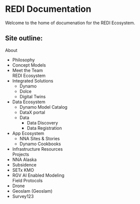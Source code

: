 # REDI Documentation

Welcome to the home of documenation for the REDI Ecosystem.

## Site outline:

About  
- Philosophy  
- Concept Models  
- Meet the Team  
REDI Ecosystem  
- Integrated Solutions  
    - Dynamo  
    - Dolce  
    - Digital Twins  
- Data Ecosystem  
    - Dynamo Model Catalog  
    - DataX portal  
    - Data  
        - Data Discovery  
        - Data Registration  
- App Ecosystem  
    - NNA Sites & Stories  
    - Dynamo Cookbooks  
- Infrastructure Resources  
Projects  
- NNA Alaska  
- Subsidence  
- SETx KMO  
- RGV AI Enabled Modeling  
Field Protocols  
- Drone  
- Geoslam (Geoslam)  
- Survey123  


